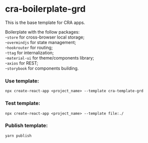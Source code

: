 # cra-boilerplate-grd

This is the base template for CRA apps.

Boilerplate with the follow packages:<br/>
-`store` for cross-browser local storage;<br />
-`overmindjs` for state management;<br />
-`hookrouter` for routing;<br />
-`ttag` for internalization;<br />
-`material-ui` for theme/components library;<br />
-`axios` for REST;<br />
-`storybook` for components building.

### Use template:
`npx create-react-app <project_name> --template cra-template-grd`

### Test template:
`npx create-react-app <project_name> --template file:./`

### Publish template:
`yarn publish`
